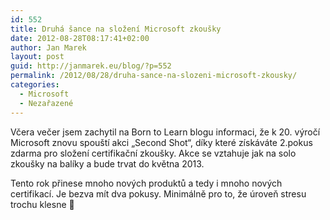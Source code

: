 ```yaml
---
id: 552
title: Druhá šance na složení Microsoft zkoušky
date: 2012-08-28T08:17:41+02:00
author: Jan Marek
layout: post
guid: http://janmarek.eu/blog/?p=552
permalink: /2012/08/28/druha-sance-na-slozeni-microsoft-zkousky/
categories:
  - Microsoft
  - Nezařazené
---
```

Včera večer jsem zachytil na Born to Learn blogu informaci, že k 20. výročí Microsoft znovu spouští akci &#8222;Second Shot&#8220;, díky které získáváte 2.pokus zdarma pro složení certifikační zkoušky. Akce se vztahuje jak na solo zkoušky na balíky a bude trvat do května 2013.

Tento rok přinese mnoho nových produktů a tedy i mnoho nových certifikací. Je bezva mít dva pokusy. Minimálně pro to, že úroveň stresu trochu klesne 🙂

